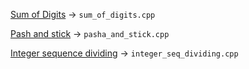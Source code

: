 [Sum of Digits](https://www.codechef.com/problems/FLOW006) -> `sum_of_digits.cpp`

[Pash and stick](https://codeforces.com/problemset/problem/610/A) -> `pasha_and_stick.cpp`

[Integer sequence dividing](https://codeforces.com/problemset/problem/1102/A) -> `integer_seq_dividing.cpp`